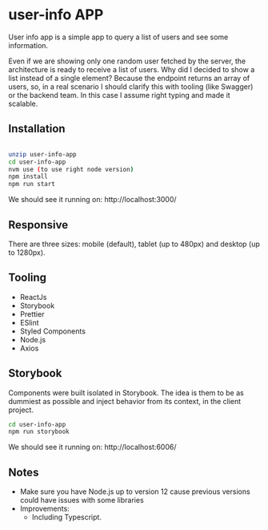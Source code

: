 # user-info APP

User info app is a simple app to query a list of users and see some information.

Even if we are showing only one random user fetched by the server, the architecture is ready to receive a list of users. 
Why did I decided to show a list instead of a single element? Because the endpoint returns an array of users, so, in a real scenario I should
clarify this with tooling (like Swagger) or the backend team. In this case I assume right typing and made it scalable.

## Installation

```bash

unzip user-info-app
cd user-info-app
nvm use (to use right node version)
npm install
npm run start

```
We should see it running on: http://localhost:3000/

## Responsive
There are three sizes: mobile (default), tablet (up to 480px) and desktop (up to 1280px).

## Tooling

- ReactJs 
- Storybook
- Prettier
- ESlint
- Styled Components
- Node.js
- Axios
  
## Storybook

Components were built isolated in Storybook. The idea is them to be as dummiest as possible and inject behavior from its context, in the client project.

```bash
cd user-info-app
npm run storybook

```
We should see it running on: http://localhost:6006/

## Notes 

- Make sure you have Node.js up to version 12 cause previous versions could have issues with some libraries 
- Improvements:
    - Including Typescript.
